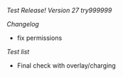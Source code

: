 *Test Release!*
*Version 27 try999999*

*Changelog*
- fix permissions

*Test list*
- Final check with overlay/charging

